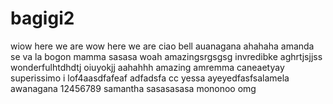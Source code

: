 # bagigi2
wiow
here we are
wow here we are
ciao bell
auanagana
ahahaha
amanda
se va la bogon
mamma
sasasa
woah
amazingsrgsgsg
invredibke
aghrtjsjjss
wonderfulhtdhdtj
oiuyokjj
aahahhh
amazing
amremma caneaetyay
superissimo
i lof4aasdfafeaf
adfadsfa
cc
yessa
ayeyedfasfsalamela
awanagana
12456789
samantha
sasasasasa
mononoo
omg
